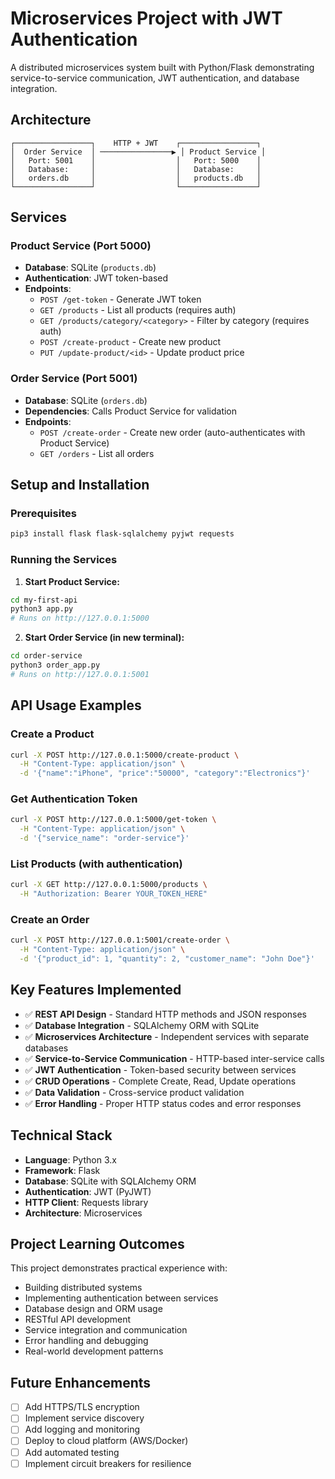 # Microservices Project with JWT Authentication

A distributed microservices system built with Python/Flask demonstrating service-to-service communication, JWT authentication, and database integration.

## Architecture

```
┌─────────────────┐    HTTP + JWT    ┌─────────────────┐
│  Order Service  │ ────────────────▶ │ Product Service │
│   Port: 5001    │                  │   Port: 5000    │
│   Database:     │                  │   Database:     │
│   orders.db     │                  │   products.db   │
└─────────────────┘                  └─────────────────┘
```

## Services

### Product Service (Port 5000)
- **Database**: SQLite (`products.db`)
- **Authentication**: JWT token-based
- **Endpoints**:
  - `POST /get-token` - Generate JWT token
  - `GET /products` - List all products (requires auth)
  - `GET /products/category/<category>` - Filter by category (requires auth)
  - `POST /create-product` - Create new product
  - `PUT /update-product/<id>` - Update product price

### Order Service (Port 5001)
- **Database**: SQLite (`orders.db`)
- **Dependencies**: Calls Product Service for validation
- **Endpoints**:
  - `POST /create-order` - Create new order (auto-authenticates with Product Service)
  - `GET /orders` - List all orders

## Setup and Installation

### Prerequisites
```bash
pip3 install flask flask-sqlalchemy pyjwt requests
```

### Running the Services

1. **Start Product Service:**
```bash
cd my-first-api
python3 app.py
# Runs on http://127.0.0.1:5000
```

2. **Start Order Service (in new terminal):**
```bash
cd order-service
python3 order_app.py
# Runs on http://127.0.0.1:5001
```

## API Usage Examples

### Create a Product
```bash
curl -X POST http://127.0.0.1:5000/create-product \
  -H "Content-Type: application/json" \
  -d '{"name":"iPhone", "price":"50000", "category":"Electronics"}'
```

### Get Authentication Token
```bash
curl -X POST http://127.0.0.1:5000/get-token \
  -H "Content-Type: application/json" \
  -d '{"service_name": "order-service"}'
```

### List Products (with authentication)
```bash
curl -X GET http://127.0.0.1:5000/products \
  -H "Authorization: Bearer YOUR_TOKEN_HERE"
```

### Create an Order
```bash
curl -X POST http://127.0.0.1:5001/create-order \
  -H "Content-Type: application/json" \
  -d '{"product_id": 1, "quantity": 2, "customer_name": "John Doe"}'
```

## Key Features Implemented

- ✅ **REST API Design** - Standard HTTP methods and JSON responses
- ✅ **Database Integration** - SQLAlchemy ORM with SQLite
- ✅ **Microservices Architecture** - Independent services with separate databases
- ✅ **Service-to-Service Communication** - HTTP-based inter-service calls
- ✅ **JWT Authentication** - Token-based security between services
- ✅ **CRUD Operations** - Complete Create, Read, Update operations
- ✅ **Data Validation** - Cross-service product validation
- ✅ **Error Handling** - Proper HTTP status codes and error responses

## Technical Stack

- **Language**: Python 3.x
- **Framework**: Flask
- **Database**: SQLite with SQLAlchemy ORM
- **Authentication**: JWT (PyJWT)
- **HTTP Client**: Requests library
- **Architecture**: Microservices

## Project Learning Outcomes

This project demonstrates practical experience with:
- Building distributed systems
- Implementing authentication between services
- Database design and ORM usage
- RESTful API development
- Service integration and communication
- Error handling and debugging
- Real-world development patterns

## Future Enhancements

- [ ] Add HTTPS/TLS encryption
- [ ] Implement service discovery
- [ ] Add logging and monitoring
- [ ] Deploy to cloud platform (AWS/Docker)
- [ ] Add automated testing
- [ ] Implement circuit breakers for resilience
